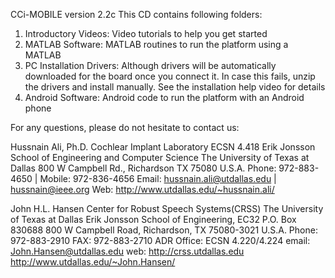 CCi-MOBILE version 2.2c
This CD contains following folders:
1. Introductory Videos: Video tutorials to help you get started
2. MATLAB Software: MATLAB routines to run the platform using a MATLAB
3. PC Installation Drivers: Although drivers will be automatically downloaded for the board once you connect it. In case this fails, unzip the drivers and install manually. See the installation help video for details
4. Android Software: Android code to run the platform with an Android phone

For any questions, please do not hesitate to contact us:

Hussnain Ali, Ph.D.
Cochlear Implant Laboratory ECSN 4.418
Erik Jonsson School of Engineering and Computer Science
The University of Texas at Dallas
800 W Campbell Rd., Richardson TX 75080 U.S.A.
Phone: 972-883-4650 | Mobile: 972-836-4656
Email: hussnain.ali@utdallas.edu | hussnain@ieee.org
Web: http://www.utdallas.edu/~hussnain.ali/

John H.L. Hansen
Center for Robust Speech Systems(CRSS)
The University of Texas at Dallas
Erik Jonsson School of Engineering, EC32  P.O. Box 830688
800 W Campbell Road, Richardson, TX 75080-3021  U.S.A.
Phone: 972-883-2910  FAX:   972-883-2710   ADR Office: ECSN 4.220/4.224
email: John.Hansen@utdallas.edu 
web: http://crss.utdallas.edu
     http://www.utdallas.edu/~John.Hansen/

